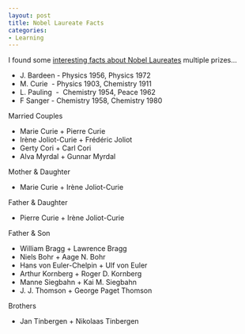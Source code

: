 ```yaml
---
layout: post
title: Nobel Laureate Facts
categories:
- Learning
---
```



I found some [interesting facts about Nobel Laureates](http://nobelprize.org/nobel_prizes/nobelprize_facts.html) multiple prizes...

- J. Bardeen - Physics 1956, Physics 1972
- M. Curie  - Physics 1903, Chemistry 1911
- L. Pauling  -  Chemistry 1954, Peace 1962
- F Sanger - Chemistry 1958, Chemistry 1980 

Married Couples 

- Marie Curie + Pierre Curie 
- Irène Joliot-Curie + Frédéric Joliot 
- Gerty Cori + Carl Cori
- Alva Myrdal + Gunnar Myrdal     

Mother & Daughter 

- Marie Curie + Irène Joliot-Curie    

Father & Daughter 

- Pierre Curie + Irène Joliot-Curie     

Father & Son 

- William Bragg + Lawrence Bragg 
- Niels Bohr + Aage N. Bohr 
- Hans von Euler-Chelpin + Ulf von Euler 
- Arthur Kornberg + Roger D. Kornberg 
- Manne Siegbahn + Kai M. Siegbahn 
- J. J. Thomson + George Paget Thomson  

Brothers

- Jan Tinbergen + Nikolaas Tinbergen 
